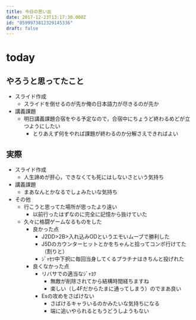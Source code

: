 ```yaml
---
title: 今日の思い出
date: 2017-12-23T13:17:30.000Z
id: "8599973812329145336"
draft: false
---
```

# today
## やろうと思ってたこと
- スライド作成
  - スライドを倒せるのが先か俺の日本語力が尽きるのが先か
- 講義課題
  - 明日講義課題合宿をやる予定なので，合宿中にちょうど終わるめどが立つようにしたい
    - とりあえず何をやれば課題が終わるのか分解さえできればよい

## 実際
- スライド作成
  - 人生諦めが肝心，できなくても死にはしないさという気持ち
- 講義課題
  - まあなんとかなるでしょみたいな気持ち
- その他
  - 行こうと思ってた場所が思ったより遠い
    - 以前行ったはずなのに完全に記憶から抜けていた
  - 久々に格闘ゲームなるものをした
    - 良かった点
      - J2DD>2B>入れ込みODというエモいムーブで勝利した
      - J5Dのカウンターヒットとかをちゃんと拾ってコンボ行けてた（割りと）
      - ｼﾞｬｾﾂ中下択に毎回当身してくるプラチナはきちんと投げれた
    - 良くなかった点
      - リバサでの適当なｼﾞｬﾖｸ
        - 無敵が削除されてから結構時間経ちますね
        - 楽しい（し4Fだからたまに通ってしまう）のでまあ良い
      - Esの攻めをさばけない
        - さばけるキャラいるのかみたいな気持ちになる
        - 端に追いやられるともうどうしようもない
